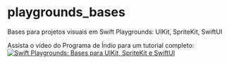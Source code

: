 # playgrounds_bases
Bases para projetos visuais em Swift Playgrounds: UIKit, SpriteKit, SwiftUI

Assista o vídeo do Programa de Índio para um tutorial completo:
[![Swift Playgrounds: Bases para UIKit, SpriteKit e SwiftUI](https://i.ytimg.com/vi/pwkgrxyI8gs/hqdefault.jpg?sqp=-oaymwEjCNACELwBSFryq4qpAxUIARUAAAAAGAElAADIQj0AgKJDeAE=&rs=AOn4CLA0mGpQuq_Wsl5x8-fUscvRb0tDug)](https://youtu.be/pwkgrxyI8gs)
